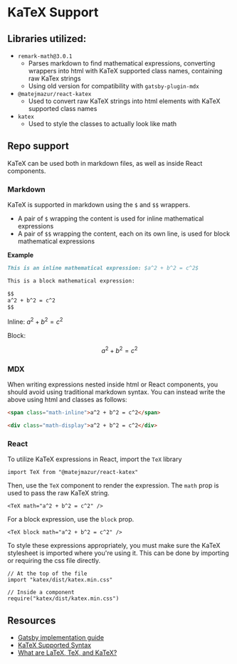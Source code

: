 # KaTeX Support

## Libraries utilized:

- `remark-math@3.0.1`
  - Parses markdown to find mathematical expressions, converting wrappers into html with KaTeX supported class names, containing raw KaTex strings
  - Using old version for compatibility with `gatsby-plugin-mdx`
- `@matejmazur/react-katex`
  - Used to convert raw KaTeX strings into html elements with KaTeX supported class names
- `katex`
  - Used to style the classes to actually look like math

## Repo support

KaTeX can be used both in markdown files, as well as inside React components.

### Markdown

KaTeX is supported in markdown using the `$` and `$$` wrappers.

- A pair of `$` wrapping the content is used for inline mathematical expressions
- A pair of `$$` wrapping the content, each on its own line, is used for block mathematical expressions

**Example**

```markdown
This is an inline mathematical expression: $a^2 + b^2 = c^2$

This is a block mathematical expression:

$$
a^2 + b^2 = c^2
$$
```

Inline: $a^2 + b^2 = c^2$

Block:

$$
a^2 + b^2 = c^2
$$

### MDX

When writing expressions nested inside html or React components, you should avoid using traditional markdown syntax. You can instead write the above using html and classes as follows:

```html
<span class="math-inline">a^2 + b^2 = c^2</span>

<div class="math-display">a^2 + b^2 = c^2</div>
```

### React

To utilize KaTeX expressions in React, import the `TeX` library

```tsx
import TeX from "@matejmazur/react-katex"
```

Then, use the `TeX` component to render the expression. The `math` prop is used to pass the raw KaTeX string.

```tsx
<TeX math="a^2 + b^2 = c^2" />
```

For a block expression, use the `block` prop.

```tsx
<TeX block math="a^2 + b^2 = c^2" />
```

To style these expressions appropriately, you must make sure the KaTeX stylesheet is imported where you're using it. This can be done by importing or requiring the css file directly.

```tsx
// At the top of the file
import "katex/dist/katex.min.css"
```

```tsx
// Inside a component
require("katex/dist/katex.min.css")
```

## Resources

- [Gatsby implementation guide](https://nickymeuleman.netlify.app/blog/math-gatsby-mdx)
- [KaTeX Supported Syntax](https://katex.org/docs/supported.html)
- [What are LaTeX, TeX, and KaTeX?](https://standardnotes.com/blog/what-are-latex-tex-and-katex)
